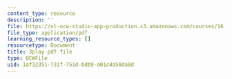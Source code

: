 ```yaml
---
content_type: resource
description: ''
file: https://ol-ocw-studio-app-production.s3.amazonaws.com/courses/16-687-private-pilot-ground-school-january-iap-2019/1af32351731f751dbdb9a01c4a58da8d_RSuztJUlgOM.pdf
file_type: application/pdf
learning_resource_types: []
resourcetype: Document
title: 3play pdf file
type: OCWFile
uid: 1af32351-731f-751d-bdb9-a01c4a58da8d
---
```

